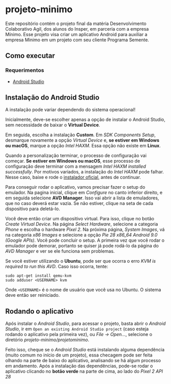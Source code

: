 # projeto-minimo
Este repositório contém o projeto final da matéria Desenvolvimento Colaborativo Agil, dos alunos do Insper, em parceria com a empresa Mínimo. Esse projeto visa criar um aplicativo Android para auxiliar a empresa Mínimo em um projeto com seu cliente Programa Semente.

## Como executar
### Requerimentos
- [Android Studio](https://developer.android.com/studio)

## Instalação do Android Studio
  A instalação pode variar dependendo do sistema operacional!
  
  Inicialmente, deve-se escolher apenas a opção de instalar o Android Studio, sem necessidade de baixar o **Virtual Device**.
  
  Em seguida, escolha a instalação **Custom**. Em *SDK Components Setup*, desmarque novamente a opção *Virtual Device* e, **se estiver em Windows ou macOS**, marque a opção *Intel HAXM*. Essa opção não existe em **Linux**.
  
  Quando a personalização terminar, o processo de configuração vai começar. **Se estiver em Windows ou macOS**, esse processo de configuração deve terminar com a mensagem *Intel HAXM installed successfully*. Por motivos variados, a instalação do *Intel HAXM* pode falhar. Nesse caso, baixe e rode o [instalador oficial](https://github.com/intel/haxm/releases/tag/v7.6.1), antes de continuar.
  
  Para conseguir rodar o aplicativo, vamos precisar fazer o setup do emulador. Na pagina inicial, clique em *Configure* no canto inferior direito, e em seguida selecione **AVD Manager**. Isso vai abrir a lista de emuladores, que no caso deverá estar vazia. Se não estiver, clique na seta de cada dispositivo para deletá-lo. 
  
  Você deve então criar um dispositivo virtual. Para isso, clique no botão *Create Virtual Device*. Na página *Select Hardware*, selecione a categoria *Phone* e escolha o hardware *Pixel 2*. Na próxima página, *System Images*, vá na categoria *x86 Images* e selecione a opção *Pie 28 x86_64 Android 9.0 (Google APIs)*. Você pode concluir o setup. A primeira vez que você rodar o emulador pode demorar, portanto se quiser já pode rodá-lo da página do *AVD Manager* e ver se ele funciona sem problemas. 
  
  Se você estiver utilizando o **Ubuntu**, pode ser que ocorra o erro *KVM is required to run this AVD*. Caso isso ocorra, tente:
  ```
  sudo apt-get install qemu-kvm
  sudo adduser <USERNAME> kvm
  ```
  Onde `<USERNAME>` é o nome de usuário que você usa no Ubuntu. O sistema deve então ser reiniciado.

## Rodando o aplicativo
Após instalar o *Android Studio*, para acessar o projeto, basta abrir o *Android Studio*, ir em `Open an existing Android Studio project` (caso esteja rodando o aplicativo pela primeira vez), ou *File → Open...*, selecione o diretório *projeto-minimo/projetominimo*.

Feito isso, cheque se o *Android Studio* está instalando alguma dependência (muito comum no início de um projeto), essa checagem pode ser feita olhando na parte de baixo do aplicativo, analisando se há algum processo em andamento. Após a instalação das dependências, pode-se rodar o aplicativo clicando no **botão verde** na parte de cima, ao lado do *Pixel 2 API 28*
